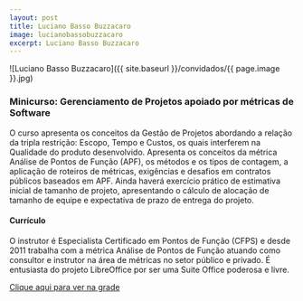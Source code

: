 ```yaml
---
layout: post
title: Luciano Basso Buzzacaro
image: lucianobassobuzzacaro
excerpt: Luciano Basso Buzzacaro
---
```

![Luciano Basso Buzzacaro]({{ site.baseurl }}/convidados/{{ page.image }}.jpg)


### Minicurso: Gerenciamento de Projetos apoiado por métricas de Software

O curso apresenta os conceitos da Gestão de Projetos abordando a relação da tripla restrição: Escopo, Tempo e Custos, os quais interferem na Qualidade do produto desenvolvido. Apresenta os conceitos da métrica Análise de Pontos de Função (APF), os métodos e os tipos de contagem, a aplicação de roteiros de métricas, exigências e desafios em contratos públicos baseados em APF. Ainda haverá exercício prático de estimativa inicial de tamanho de projeto, apresentando o cálculo de alocação de tamanho de equipe e expectativa de prazo de entrega do projeto.

#### Currículo
O instrutor é Especialista Certificado em Pontos de Função (CFPS) e desde 2011 trabalha com a métrica Análise de Pontos de Função atuando como consultor e instrutor na área de métricas no setor público e privado. É entusiasta do projeto LibreOffice por ser uma Suite Office poderosa e livre.
 

[Clique aqui para ver na grade](https://ftsl.websiteseguro.com/ftsl9/grade/detail.html?pid=216)

